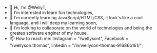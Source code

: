 - 👋 Hi, I’m @WellyT,
- 👀 I’m interested in learn fun technologies,
- 🌱 I’m currently learning JavaScript/HTML/CSS, it look's like a cool language, and i will deep my learning soon,
- 💞️ I’m looking to collaborate on the world of technologies and being the greates software enginer of my house,
- 📫 How to reach me: Instagram = "/wellysont", Facebook = "/wellyson.thomas", linkedin = "/in/wellyson-thomas-91686b161/";

<!---
WellyT/WellyT is a ✨ special ✨ repository because its `README.md` (this file) appears on your GitHub profile.
You can click the Preview link to take a look at your changes.
--->
